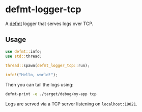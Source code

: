 # defmt-logger-tcp

A [defmt](https://defmt.ferrous-systems.com/) logger that serves logs over TCP.

## Usage

```rust
use defmt::info;
use std::thread;

thread::spawn(defmt_logger_tcp::run);
 
info!("Hello, world!");
```

Then you can tail the logs using:

```sh
defmt-print -e ./target/debug/my-app tcp
```

Logs are served via a TCP server listening on `localhost:19021`.